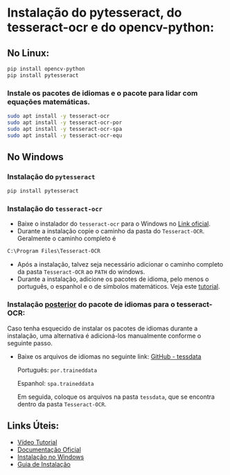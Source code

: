 # Instalação do pytesseract, do tesseract-ocr e do opencv-python:

## No Linux:

```bash
pip install opencv-python
pip install pytesseract
```

### Instale os pacotes de idiomas e o pacote para lidar com equações matemáticas.

```bash
sudo apt install -y tesseract-ocr
sudo apt install -y tesseract-ocr-por
sudo apt install -y tesseract-ocr-spa
sudo apt install -y tesseract-ocr-equ
```

## No Windows

### Instalação do ``pytesseract``
```cmd
pip install pytesseract
```

### Instalação do ``tesseract-ocr``
- Baixe o instalador do ``tesseract-ocr`` para o Windows no [Link oficial](https://github.com/UB-Mannheim/tesseract/wiki).
- Durante a instalação copie o caminho da pasta do ``Tesseract-OCR``. Geralmente o caminho completo é
```cmd
C:\Program Files\Tesseract-OCR
```
- Após a instalação, talvez seja necessário adicionar o caminho completo da pasta ``Tesseract-OCR`` ao ``PATH`` do windows.
- Durante a instalação, adicione os pacotes de idioma, pelo menos o português, o espanhol e o de símbolos matemáticos. Veja este [tutorial](https://codetoprosper.com/tesseract-ocr-for-windows).

### Instalação <u>posterior</u> do pacote de idiomas para o tesseract-OCR:

Caso tenha esquecido de instalar os pacotes de idiomas durante a instalação, uma alternativa é adicioná-los manualmente conforme o seguinte passo.

- Baixe os arquivos de idiomas no seguinte link: [GitHub - tessdata](https://github.com/tesseract-ocr/tessdata)
  
  Português: `por.traineddata`

  Espanhol: `spa.traineddata`

  Em seguida, coloque os arquivos na pasta ``tessdata``, que se encontra dentro da pasta ``Tesseract-OCR``.

## Links Úteis:
- [Vídeo Tutorial](https://www.youtube.com/watch?v=GMqFZ7f0dy4)
- [Documentação Oficial](https://github.com/UB-Mannheim/tesseract/wiki)
- [Instalação no Windows](https://ironsoftware.com/csharp/ocr/blog/ocr-tools/tesseract-ocr-windows/)
- [Guia de Instalação](https://codetoprosper.com/tesseract-ocr-for-windows)
